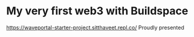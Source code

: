 # My very first web3 with Buildspace

https://waveportal-starter-project.sitthaveet.repl.co/
Proudly presented

